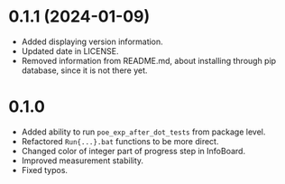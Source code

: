 # 0.1.1 (2024-01-09)
* Added displaying version information.
* Updated date in LICENSE.
* Removed information from README.md, about installing through pip database, since it is not there yet.
# 0.1.0
* Added ability to run `poe_exp_after_dot_tests` from package level.
* Refactored `Run{...}.bat` functions to be more direct.
* Changed color of integer part of progress step in InfoBoard.
* Improved measurement stability.
* Fixed typos.
